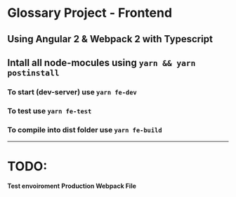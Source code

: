 # Glossary Project - Frontend

## Using Angular 2 & Webpack 2 with Typescript

## Intall all node-mocules using `yarn && yarn postinstall`

### To start (dev-server) use `yarn fe-dev`
### To test use `yarn fe-test`
### To compile into dist folder use `yarn fe-build`
___
# TODO:

**Test envoiroment**
**Production Webpack File**
